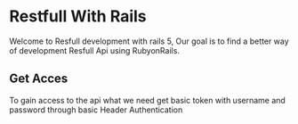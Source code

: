 # Restfull With Rails

Welcome to Resfull development with rails 5, Our goal is to find a better way of development Resfull Api using RubyonRails.

## Get Acces

To gain access to the api what we need get basic token with username and password through basic Header Authentication
